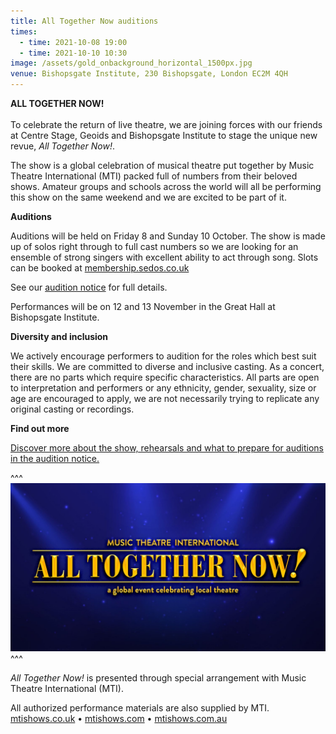 ```yaml
---
title: All Together Now auditions
times:
  - time: 2021-10-08 19:00
  - time: 2021-10-10 10:30
image: /assets/gold_onbackground_horizontal_1500px.jpg
venue: Bishopsgate Institute, 230 Bishopsgate, London EC2M 4QH
---
```

**ALL TOGETHER NOW!**\
\
To celebrate the return of live theatre, we are joining forces with our friends at Centre Stage, Geoids and Bishopsgate Institute to stage the unique new revue, *All Together Now!*. 

The show is a global celebration of musical theatre put together by Music Theatre International (MTI) packed full of numbers from their beloved shows. Amateur groups and schools across the world will all be performing this show on the same weekend and we are excited to be part of it. 

**Auditions**

Auditions will be held on Friday 8 and Sunday 10 October. The show is made up of solos right through to full cast numbers so we are looking for an ensemble of strong singers with excellent ability to act through song. Slots can be booked at [membership.sedos.co.uk](http://membership.sedos.co.uk/)

See our [audition notice](https://docs.google.com/document/d/1pSEUex-eKejCAzho10dR8vs73MUqpgkErZ7lensyQtg/edit) for full details.

Performances will be on 12 and 13 November in the Great Hall at Bishopsgate Institute. 

**Diversity and inclusion**

We actively encourage performers to audition for the roles which best suit their skills. We are committed to diverse and inclusive casting. As a concert, there are no parts which require specific characteristics. All parts are open to interpretation and performers or any ethnicity, gender, sexuality, size or age are encouraged to apply, we are not necessarily trying to replicate any original casting or recordings.

**Find out more**

[Discover more about the show, rehearsals and what to prepare for auditions in the audition notice.](https://docs.google.com/document/d/1pSEUex-eKejCAzho10dR8vs73MUqpgkErZ7lensyQtg/edit)

^^^ ![](/assets/gold_onbackground_horizontal_1500px.jpg)
^^^ 

*All Together Now!* is presented through special arrangement with Music Theatre International (MTI).

All authorized performance materials are also supplied by MTI.\
[mtishows.co.uk](https://www.mtishows.co.uk) • [mtishows.com](https://www.mtishows.com) • [mtishows.com.au](https://www.mtishows.com.au)